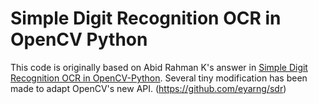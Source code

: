 Simple Digit Recognition OCR in OpenCV Python
=============================================
This code is originally based on Abid Rahman K's answer in [Simple Digit Recognition OCR in OpenCV-Python](http://stackoverflow.com/questions/9413216/simple-digit-recognition-ocr-in-opencv-python/9620295).
Several tiny modification has been made to adapt OpenCV's new API. (https://github.com/eyarng/sdr)
